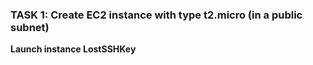 ### **TASK 1: Create EC2 instance with type t2.micro (in a public subnet)**<br />
**Launch instance LostSSHKey**<br />


